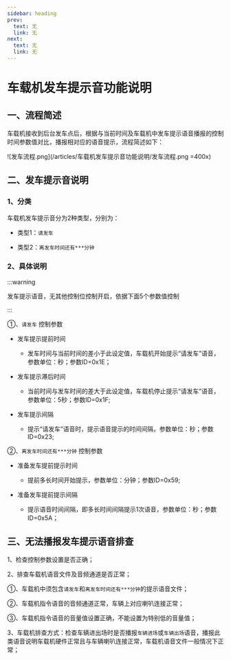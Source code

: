 ```yaml
---
sidebar: heading
prev:
  text: 无
  link: 无
next:
  text: 无
  link: 无
---
```


# 车载机发车提示音功能说明

## 一、流程简述

车载机接收到后台发车点后，根据与当前时间及车载机中发车提示语音播报的控制时间参数值对比，播报相对应的语音提示，流程简述如下：

![发车流程.png](/articles/车载机发车提示音功能说明/发车流程.png =400x)

## 二、发车提示音说明

### 1、分类

车载机发车提示音分为2种类型，分别为：

* 类型1：`请发车`

* 类型2：`离发车时间还有***分钟`

### 2、具体说明

:::warning

发车提示语音，无其他控制位控制开启，依据下面5个参数值控制

:::

①、`请发车` 控制参数

* 发车提示提前时间

  * 发车时间与当前时间的差小于此设定值，车载机开始提示“请发车”语音，参数单位：秒；参数ID=0x1E；

* 发车提示滞后时间

  * 当前时间与发车时间的差大于此设定值，车载机停止提示“请发车”语音，参数单位：5秒；参数ID=0x1F;

* 发车提示间隔

  * 提示“请发车”语音时，提示语音提示的时间间隔，参数单位：秒；参数ID=0x23;

②、`离发车时间还有***分钟` 控制参数

* 准备发车提前提示时间

  * 提前多长时间开始提示，参数单位：分钟；参数ID=0x59;

* 准备发车提前提示间隔

  * 提示语音时间间隔，即多长时间间隔提示1次语音，参数单位：秒；参数ID=0x5A；

## 三、无法播报发车提示语音排查

1、检查控制参数设置是否正确；

2、排查车载机语音文件及音频通道是否正常；

①、车载机中须包含`请发车`和`离发车时间还有***分钟`的提示语音文件；

②、车载机指令语音的音频通道正常，车辆上对应喇叭连接正常；

③、车载机指令语音的音量值设置正确，不能设置为特别低的音量值；

3、车载机排查方式：检查车辆进出场时是否播报`车辆进场`或`车辆出场`语音，播报此类语音说明车载机硬件正常且与车辆喇叭连接正常，车载机语音文件一般情况下正常；